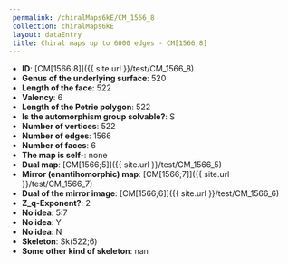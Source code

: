 ```yaml
--- 
 permalink: /chiralMaps6kE/CM_1566_8 
 collection: chiralMaps6kE
 layout: dataEntry
 title: Chiral maps up to 6000 edges - CM[1566;8]
---
```


- **ID**: [CM[1566;8]]({{ site.url }}/test/CM_1566_8)
- **Genus of the underlying surface**: 520
- **Length of the face**: 522
- **Valency**: 6
- **Length of the Petrie polygon**: 522
- **Is the automorphism group solvable?**: S
- **Number of vertices**: 522
- **Number of edges**: 1566
- **Number of faces**: 6
- **The map is self-**: none
- **Dual map**: [CM[1566;5]]({{ site.url }}/test/CM_1566_5)
- **Mirror (enantihomorphic) map**: [CM[1566;7]]({{ site.url }}/test/CM_1566_7)
- **Dual of the mirror image**: [CM[1566;6]]({{ site.url }}/test/CM_1566_6)
- **Z_q-Exponent?**: 2
- **No idea**:  5:7
- **No idea**: Y
- **No idea**: N
- **Skeleton**: Sk(522;6)
- **Some other kind of skeleton**: nan
